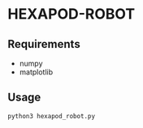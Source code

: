 # HEXAPOD-ROBOT

## Requirements
- numpy
- matplotlib

## Usage
```bash
python3 hexapod_robot.py
```
